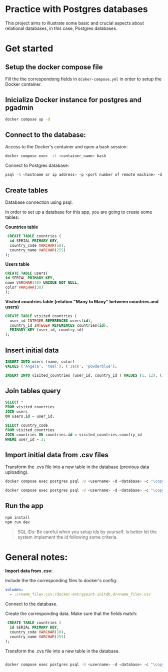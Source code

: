 # Practice with Postgres databases

This project aims to illustrate some basic and crucial aspects about relational databases, in this case, Postgres databases.

# Get started

## Setup the docker compose file

Fill the the correspondong fields in `dcoker-compose.yml` in order to setup the Docker container.

## Inicialize Docker instance for postgres and pgadmin

```bash
docker compose up -d
```

## Connect to the database:

Access to the Docker's container and open a bash session:

```bash
docker compose exec -it <container_name> bash

```

Connect to Postgres database:

```bash
psql -h <hostname or ip address> -p <port number of remote machine> -d <database> -U <username>
```

## Create tables

Database connection using psql.

In order to set up a database for this app, you are going to create some tables:

**Countries table**

```sql
 CREATE TABLE countries (
  id SERIAL PRIMARY KEY,
  country_code VARCHAR(10),
  country_name VARCHAR(255)
);
```

**Users table**

```sql
CREATE TABLE users(
id SERIAL PRIMARY KEY,
name VARCHAR(30) UNIQUE NOT NULL,
color VARCHAR(30)
);
```

**Visited countries table (relation "Many to Many" between countries and users)**

```sql
CREATE TABLE visited_countries (
  user_id INTEGER REFERENCES users(id),
  country_id INTEGER REFERENCES countries(id),
  PRIMARY KEY (user_id, country_id)
);
```

## Insert initial data

```sql
INSERT INTO users (name, color)
VALUES ('Angela', 'teal'), ('Jack', 'powderblue');

INSERT INTO visited_countries (user_id, country_id ) VALUES (1, 12), (1, 20);

```

## Join tables query

```sql
SELECT *
FROM visited_countries
JOIN users
ON users.id = user_id;

SELECT country_code
FROM visited_countries
JOIN countries ON countries.id = visited_countries.country_id
WHERE user_id = 2;
```

## Import initial data from .csv files

Transform the .cvs file into a new table in the database (previous data uploading).

```bash
docker compose exec postgres psql -U <username> -d <database> -c "\copy countries(id, country_code, country_name) FROM '/docker-entrypoint-initdb.d/countries.csv' DELIMITER ',' CSV HEADER;"

docker compose exec postgres psql -U <username> -d <database> -c "\copy users(name, color) FROM '/docker-entrypoint-initdb.d/users.csv' DELIMITER ',' CSV HEADER;"

```

## Run the app

```bash
npm install
npm run dev
```

> SQL IDs: Be careful when you setup ids by yourself. Is better let the system implement the id following some criteria.

# General notes:

**Import data from .csv:**

Include the the corresponding files to docker's config:

```yml
volumes:
  - ./<name_file>.csv:/docker-entrypoint-initdb.d/<name_file>.csv
```

Connect to the database.

Create the corresponding data. Make sure that the fields match:

```sql
 CREATE TABLE countries (
  id SERIAL PRIMARY KEY,
  country_code VARCHAR(10),
  country_name VARCHAR(255)
);

```

Transform the .cvs file into a new table in the database.

```bash

docker compose exec postgres psql -U <username> -d <database> -c "\copy <table>([fields]) FROM '/docker-entrypoint-initdb.d/<file>.csv' DELIMITER ',' CSV HEADER;"

```
